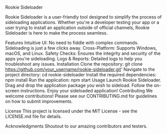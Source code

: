 Rookie Sideloader

Rookie Sideloader is a user-friendly tool designed to simplify the process of sideloading applications. Whether you're a developer testing your app or a user trying to install an application outside of official channels, Rookie Sideloader is here to make the process seamless.

Features
Intuitive UI: No need to fiddle with complex commands. Sideloading is just a few clicks away.
Cross-Platform: Supports Windows, macOS, and Linux.
Safety Checks: Ensures the integrity and security of the apps you're sideloading.
Logs & Reports: Detailed logs to help you troubleshoot any issues.
Installation
Clone the repository:
git clone https://github.com/your_username/rookie-sideloader.git'
Navigate to the project directory:
cd rookie-sideloader
Install the required dependencies:
npm install  <!-- or appropriate command based on your setup -->
Run the application:
npm start  <!-- or appropriate command based on your setup -->
Usage
Launch Rookie Sideloader.
Drag and drop the application package you wish to sideload.
Follow the on-screen instructions.
Enjoy your sideloaded application!
Contributing
We welcome contributions! Please see our CONTRIBUTING.md for guidelines on how to submit improvements.

License
This project is licensed under the MIT License - see the LICENSE.md file for details.

Acknowledgments
Shoutout to our amazing contributors and testers.
